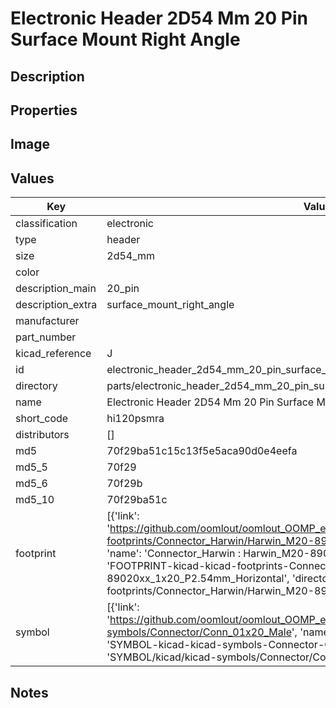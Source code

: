 # Electronic Header 2D54 Mm 20 Pin Surface Mount Right Angle

## Description

## Properties


## Image


## Values

| Key | Value |
| --- | --- |
| classification | electronic |
| type | header |
| size | 2d54_mm |
| color |  |
| description_main | 20_pin |
| description_extra | surface_mount_right_angle |
| manufacturer |  |
| part_number |  |
| kicad_reference | J |
| id | electronic_header_2d54_mm_20_pin_surface_mount_right_angle |
| directory | parts/electronic_header_2d54_mm_20_pin_surface_mount_right_angle |
| name | Electronic Header 2D54 Mm 20 Pin Surface Mount Right Angle |
| short_code | hi120psmra |
| distributors | [] |
| md5 | 70f29ba51c15c13f5e5aca90d0e4eefa |
| md5_5 | 70f29 |
| md5_6 | 70f29b |
| md5_10 | 70f29ba51c |
| footprint | [{'link': 'https://github.com/oomlout/oomlout_OOMP_eda_V2/tree/main/FOOTPRINT/kicad/kicad-footprints/Connector_Harwin/Harwin_M20-89020xx_1x20_P2.54mm_Horizontal', 'name': 'Connector_Harwin : Harwin_M20-89020xx_1x20_P2.54mm_Horizontal', 'id': 'FOOTPRINT-kicad-kicad-footprints-Connector_Harwin-Harwin_M20-89020xx_1x20_P2.54mm_Horizontal', 'directory': 'FOOTPRINT/kicad/kicad-footprints/Connector_Harwin/Harwin_M20-89020xx_1x20_P2.54mm_Horizontal/'}] |
| symbol | [{'link': 'https://github.com/oomlout/oomlout_OOMP_eda_V2/tree/main/SYMBOL/kicad/kicad-symbols/Connector/Conn_01x20_Male', 'name': 'Connector : Conn_01x20_Male', 'id': 'SYMBOL-kicad-kicad-symbols-Connector-Conn_01x20_Male', 'directory': 'SYMBOL/kicad/kicad-symbols/Connector/Conn_01x20_Male/'}] |

## Notes

